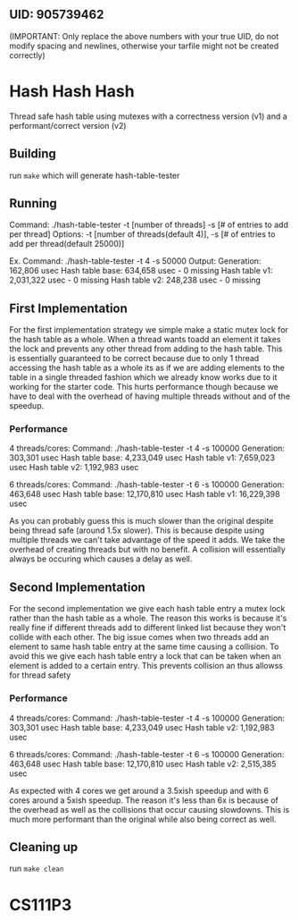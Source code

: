 ## UID: 905739462

(IMPORTANT: Only replace the above numbers with your true UID, do not modify spacing and newlines, otherwise your tarfile might not be created correctly)

# Hash Hash Hash

Thread safe hash table using mutexes with a correctness version (v1) and a performant/correct version (v2)

## Building

run `make` which will generate hash-table-tester

## Running

Command: ./hash-table-tester -t [number of threads] -s [# of entries to add per thread]
Options: -t [number of threads(default 4)], -s [# of entries to add per thread(default 25000)]

Ex.
Command: ./hash-table-tester -t 4 -s 50000
Output:
Generation: 162,806 usec
Hash table base: 634,658 usec - 0 missing
Hash table v1: 2,031,322 usec - 0 missing
Hash table v2: 248,238 usec - 0 missing

## First Implementation

For the first implementation strategy we simple make a static mutex lock for the hash table as a whole. When a thread wants toadd an element it takes the lock and prevents any other thread from adding to the hash table. This is essentially guaranteed to be correct because due to only 1 thread accessing the hash table as a whole its as if we are adding elements to the table in a single threaded fashion which we already know works due to it working for the starter code. This hurts performance though because we have to deal with the overhead of having multiple threads without and of the speedup.

### Performance

4 threads/cores:
Command: ./hash-table-tester -t 4 -s 100000
Generation: 303,301 usec
Hash table base: 4,233,049 usec
Hash table v1: 7,659,023 usec
Hash table v2: 1,192,983 usec

6 threads/cores:
Command: ./hash-table-tester -t 6 -s 100000
Generation: 463,648 usec
Hash table base: 12,170,810 usec
Hash table v1: 16,229,398 usec

As you can probably guess this is much slower than the original despite being thread safe (around 1.5x slower). This is because despite using multiple threads we can't take advantage of the speed it adds. We take the overhead of creating threads but with no benefit. A collision will essentially always be occuring which causes a delay as well.

## Second Implementation

For the second implementation we give each hash table entry a mutex lock rather than the hash table as a whole. The reason this works is because it's really fine if different threads add to different linked list because they won't collide with each other. The big issue comes when two threads add an element to same hash table entry at the same time causing a collision. To avoid this we give each hash table entry a lock that can be taken when an element is added to a certain entry. This prevents collision an thus allowss for thread safety

### Performance

4 threads/cores:
Command: ./hash-table-tester -t 4 -s 100000
Generation: 303,301 usec
Hash table base: 4,233,049 usec
Hash table v2: 1,192,983 usec

6 threads/cores:
Command: ./hash-table-tester -t 6 -s 100000
Generation: 463,648 usec
Hash table base: 12,170,810 usec
Hash table v2: 2,515,385 usec

As expected with 4 cores we get around a 3.5xish speedup and with 6 cores around a 5xish speedup. The reason it's less than 6x is because of the overhead as well as the collisions that occur causing slowdowns. This is much more performant than the original while also being correct as well.

## Cleaning up

run `make clean`

# CS111P3
